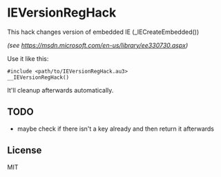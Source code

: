# IEVersionRegHack

This hack changes version of embedded IE (_IECreateEmbedded())

_(see https://msdn.microsoft.com/en-us/library/ee330730.aspx)_


Use it like this:

    #include <path/to/IEVersionRegHack.au3>
    __IEVersionRegHack()

It'll cleanup afterwards automatically.

## TODO

- maybe check if there isn't a key already and then return it
  afterwards

## License

MIT

